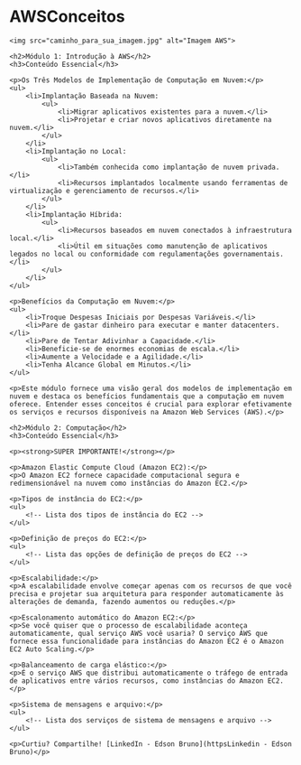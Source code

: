  <h1>AWSConceitos</h1>
    
    <img src="caminho_para_sua_imagem.jpg" alt="Imagem AWS">

    <h2>Módulo 1: Introdução à AWS</h2>
    <h3>Conteúdo Essencial</h3>

    <p>Os Três Modelos de Implementação de Computação em Nuvem:</p>
    <ul>
        <li>Implantação Baseada na Nuvem:
            <ul>
                <li>Migrar aplicativos existentes para a nuvem.</li>
                <li>Projetar e criar novos aplicativos diretamente na nuvem.</li>
            </ul>
        </li>
        <li>Implantação no Local:
            <ul>
                <li>Também conhecida como implantação de nuvem privada.</li>
                <li>Recursos implantados localmente usando ferramentas de virtualização e gerenciamento de recursos.</li>
            </ul>
        </li>
        <li>Implantação Híbrida:
            <ul>
                <li>Recursos baseados em nuvem conectados à infraestrutura local.</li>
                <li>Útil em situações como manutenção de aplicativos legados no local ou conformidade com regulamentações governamentais.</li>
            </ul>
        </li>
    </ul>

    <p>Benefícios da Computação em Nuvem:</p>
    <ul>
        <li>Troque Despesas Iniciais por Despesas Variáveis.</li>
        <li>Pare de gastar dinheiro para executar e manter datacenters.</li>
        <li>Pare de Tentar Adivinhar a Capacidade.</li>
        <li>Beneficie-se de enormes economias de escala.</li>
        <li>Aumente a Velocidade e a Agilidade.</li>
        <li>Tenha Alcance Global em Minutos.</li>
    </ul>

    <p>Este módulo fornece uma visão geral dos modelos de implementação em nuvem e destaca os benefícios fundamentais que a computação em nuvem oferece. Entender esses conceitos é crucial para explorar efetivamente os serviços e recursos disponíveis na Amazon Web Services (AWS).</p>

    <h2>Módulo 2: Computação</h2>
    <h3>Conteúdo Essencial</h3>

    <p><strong>SUPER IMPORTANTE!</strong></p>

    <p>Amazon Elastic Compute Cloud (Amazon EC2):</p>
    <p>O Amazon EC2 fornece capacidade computacional segura e redimensionável na nuvem como instâncias do Amazon EC2.</p>

    <p>Tipos de instância do EC2:</p>
    <ul>
        <!-- Lista dos tipos de instância do EC2 -->
    </ul>

    <p>Definição de preços do EC2:</p>
    <ul>
        <!-- Lista das opções de definição de preços do EC2 -->
    </ul>

    <p>Escalabilidade:</p>
    <p>A escalabilidade envolve começar apenas com os recursos de que você precisa e projetar sua arquitetura para responder automaticamente às alterações de demanda, fazendo aumentos ou reduções.</p>

    <p>Escalonamento automático do Amazon EC2:</p>
    <p>Se você quiser que o processo de escalabilidade aconteça automaticamente, qual serviço AWS você usaria? O serviço AWS que fornece essa funcionalidade para instâncias do Amazon EC2 é o Amazon EC2 Auto Scaling.</p>

    <p>Balanceamento de carga elástico:</p>
    <p>É o serviço AWS que distribui automaticamente o tráfego de entrada de aplicativos entre vários recursos, como instâncias do Amazon EC2.</p>

    <p>Sistema de mensagens e arquivo:</p>
    <ul>
        <!-- Lista dos serviços de sistema de mensagens e arquivo -->
    </ul>

    <p>Curtiu? Compartilhe! [LinkedIn - Edson Bruno](httpsLinkedin - Edson Bruno)</p>
